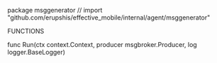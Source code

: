 package msggenerator // import "github.com/erupshis/effective_mobile/internal/agent/msggenerator"


FUNCTIONS

func Run(ctx context.Context, producer msgbroker.Producer, log logger.BaseLogger)
